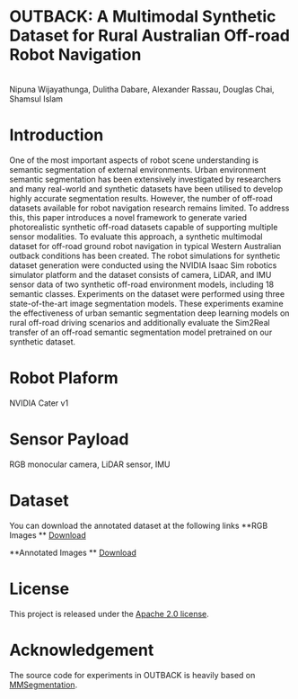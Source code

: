# OUTBACK: A Multimodal Synthetic Dataset for Rural Australian Off-road Robot Navigation

<br> Nipuna Wijayathunga, Dulitha Dabare, Alexander Rassau, Douglas Chai, Shamsul Islam

# Introduction

One of the most important aspects of robot scene understanding is semantic segmentation of external environments. Urban environment semantic segmentation has been extensively investigated by researchers and many real-world and synthetic datasets have been utilised to develop highly accurate segmentation results. However, the number of off-road datasets available for robot navigation research remains limited.  To address this, this paper introduces a novel framework to generate varied photorealistic synthetic off-road datasets capable of supporting multiple sensor modalities. To evaluate this approach, a synthetic multimodal dataset for off-road ground robot navigation in typical Western Australian outback conditions has been created. The robot simulations for synthetic dataset generation were conducted using the NVIDIA Isaac Sim robotics simulator platform and the dataset consists of camera, LiDAR, and IMU sensor data of two synthetic off-road environment models, including 18 semantic classes. Experiments on the dataset were performed using three state-of-the-art image segmentation models. These experiments examine the effectiveness of urban semantic segmentation deep learning models on rural off-road driving scenarios and additionally evaluate the Sim2Real transfer of an off-road semantic segmentation model pretrained on our synthetic dataset.

# Robot Plaform

NVIDIA Cater v1

# Sensor Payload

RGB monocular camera, LiDAR sensor, IMU

# Dataset

You can download the annotated dataset at the following links
**RGB Images ** [Download](https://edithcowanuni-my.sharepoint.com/:f:/g/personal/lwijayat_our_ecu_edu_au/EvagmxpotyZDnwVRSSrZtYgBPA1sJ_oy_b0sznM7mc2cxg?e=jzvmKy)

**Annotated Images ** [Download](https://edithcowanuni-my.sharepoint.com/:f:/g/personal/lwijayat_our_ecu_edu_au/EoGuNjvv7RFOn9HBkQ7s05kBomQcjA7gX3558gxofaaSlg?e=b9CdDG)

# License

This project is released under the [Apache 2.0 license](LICENSE).

# Acknowledgement

The source code for experiments in OUTBACK is heavily based on [MMSegmentation](https://github.com/open-mmlab/mmsegmentation). 
